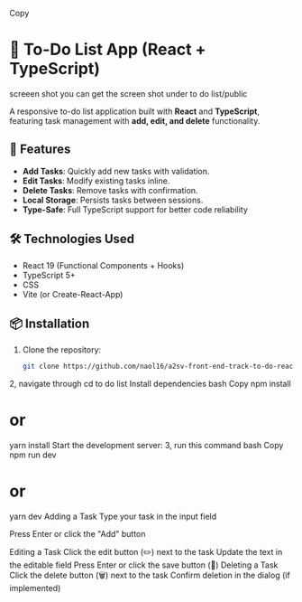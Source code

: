 
Copy
# 📝 To-Do List App (React + TypeScript)
screeen shot
you can get   the screen shot  under   to do list/public

A responsive to-do list application built with **React** and **TypeScript**, featuring task management with **add, edit, and delete** functionality.

## 🚀 Features

- **Add Tasks**: Quickly add new tasks with validation.
- **Edit Tasks**: Modify existing tasks inline.
- **Delete Tasks**: Remove tasks with confirmation.
- **Local Storage**: Persists tasks between sessions.
- **Type-Safe**: Full TypeScript support for better code reliability

## 🛠️ Technologies Used

- React 19 (Functional Components + Hooks)
- TypeScript 5+
- CSS 
- Vite (or Create-React-App)

## 📦 Installation

1. Clone the repository:
   ```bash
   git clone https://github.com/naol16/a2sv-front-end-track-to-do-react
2, navigate through
   cd to do list
  Install dependencies
  bash
  Copy
   npm install
   # or
  yarn install
  Start the development server:
3, run this command
   bash
   Copy
   npm run dev
   # or
   yarn dev
Adding a Task
Type your task in the input field

Press Enter or click the "Add" button

Editing a Task
Click the edit button (✏️) next to the task
Update the text in the editable field
Press Enter or click the save button (💾)
Deleting a Task
Click the delete button (🗑️) next to the task
Confirm deletion in the dialog (if implemented)



